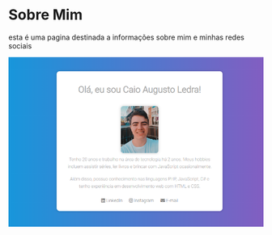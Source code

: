 # Sobre Mim

esta é uma pagina destinada a informações sobre mim e minhas redes sociais

![Alt text](image.png)

